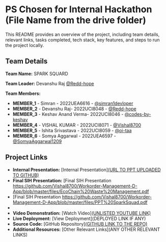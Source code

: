 # PS Chosen for Internal Hackathon (File Name from the drive folder)

This README provides an overview of the project, including team details, relevant links, tasks completed, tech stack, key features, and steps to run the project locally.

## Team Details

**Team Name:** SPARK SQUARD

**Team Leader:** Devanshu Raj [@Redd-hope](https://github.com/Redd-hope)

**Team Members:**

- **MEMBER_1** - Simran - 2022UEA6616 - [@simran1devloper](https://github.com/simran1devloper)
- **MEMBER_2** - Devanshu Raj- 2022UCI8048 - [@Redd-hope](https://github.com/Redd-hope)
- **MEMBER_3** - Keshav Anand Verma- 2022UCI8046 - [@codes-by-keshav](https://github.com/codes-by-keshav)
- **MEMBER_4** - VISHAL KUMAR - 2022UCI8071 - [@Vishal8700](https://github.com/Vishal8700)
- **MEMBER_5** - Ishita Srivastava - 2022UCI8059 - [@oi-taa](https://github.com/oi-taa)
- **MEMBER_6** - Somya Aggarwal  - 2022UEA6597  - [@SomyaAggarwal1209](https://github.com/SomyaAggarwal1209)

## Project Links

- **Internal Presentation:** [Internal Presentation][(URL TO PPT UPLOADED TO GITHUB)](https://github.com/Vishal8700/Workorder-Management-D-App/blob/master/files/PPT-Internal%20Spark.pdf)
- **Final SIH Presentation:** [Final SIH Presentation https://github.com/Vishal8700/Workorder-Management-D-App/blob/master/files/EcoChain%20Waste%20Management.pdf
-  [Final SIH Presentation https://github.com/Vishal8700/Workorder-Management-D-App/blob/master/files/PPT%20SparkSquad.pdf
-                                                        
- **Video Demonstration:** [Watch Video][(UNLISTED YOUTUBE LINK)](https://youtu.be/8ynddSOKx1k)
- **Live Deployment:** [View Deployment](DEPLOYED LINK IF ANY)
- **Source Code:** [GitHub Repository][(GITHUB LINK TO THE REPO)](https://github.com/Vishal8700/Workorder-Management-D-App/tree/master/code)
- **Additional Resources:** [Other Relevant Links](ANY OTHER RELEVANT LINKS)
